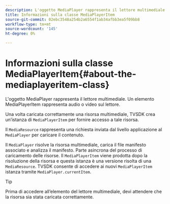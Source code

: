 ```yaml
---
description: L'oggetto MediaPlayer rappresenta il lettore multimediale. Un elemento MediaPlayerItem rappresenta audio o video sul lettore.
title: Informazioni sulla classe MediaPlayerItem
source-git-commit: 02ebc3548a254b2a6554f1ab34afbb3ea5f09bb8
workflow-type: tm+mt
source-wordcount: '145'
ht-degree: 0%

---
```


# Informazioni sulla classe MediaPlayerItem{#about-the-mediaplayeritem-class}

L&#39;oggetto MediaPlayer rappresenta il lettore multimediale. Un elemento MediaPlayerItem rappresenta audio o video sul lettore.

<!--<a id="section_01BC89E5C5A94D0A95EF9D29FBCE758A"></a>-->

Una volta caricata correttamente una risorsa multimediale, TVSDK crea un’istanza di `MediaPlayerItem` per fornire accesso a tale risorsa.

Il `MediaResource` rappresenta una richiesta inviata dal livello applicazione al `MediaPlayer` per caricare il contenuto.

Il `MediaPlayer` risolve la risorsa multimediale, carica il file manifesto associato e analizza il manifesto. Parte asincrona del processo di caricamento delle risorse. Il `MediaPlayerItem` viene prodotta dopo la risoluzione della risorsa e questa istanza è una versione risolta di una `MediaResource`. TVSDK consente di accedere ai nuovi `MediaPlayerItem` istanza tramite `MediaPlayer.currentItem`.

>[!TIP]
>
>Prima di accedere all’elemento del lettore multimediale, devi attendere che la risorsa sia stata caricata correttamente.
